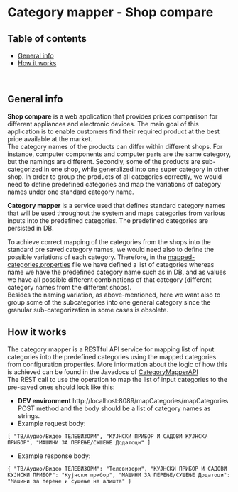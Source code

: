 # Category mapper - Shop compare

Table of contents
---
- [General info](#general-info)
- [How it works](#how-it-works)
<br/>

General info
---
**Shop compare** is a web application that provides prices comparison for different appliances and electronic
devices. The main goal of this application is to enable customers find their required product at the best price available at the
market. <br/>
The category names of the products can differ within different shops. For instance, computer components and computer parts
are the same category, but the namings are different. Secondly, some of the products are sub-categorized in one shop, while generalized into 
one super category in other shop. In order to group the products of all categories correctly, we would need to define predefined categories
and map the variations of category names under one standard category name.

**Category mapper** is a service used that defines standard category names that will be used throughout the system and maps
categories from various inputs into the predefined categories. The predefined categories are persisted in DB.

To achieve correct mapping of the categories from the shops into the standard pre saved category names, we would need also to define
the possible variations of each category. Therefore, in the [mapped-categories.properties](category-mapper-api/src/main/resources/mappedcategories.properties) file we have defined a list of
categories whereas name we have the predefined category name such as in DB, and as values we have all possible different combinations
of that category (different category names from the different shops). <br/>
Besides the naming variation, as above-mentioned, here we want also to group some of the subcategories into one general category
since the granular sub-categorization in some cases is obsolete.

How it works
---
The category mapper is a RESTful API service for mapping list of input categories into the predefined categories using the
mapped categories from configuration properties. More information about the logic of how this is achieved can be found in the 
Javadocs of [CategoryMapperAPI](category-mapper-api/src/main/java/com/shopcompare/categorymapper/controller/CategoryMapperAPI.java)<br/>
The REST call to use the operation to map the list of input categories to the pre-saved ones should look like this: 
- **DEV environment** http://localhost:8089/mapCategories/mapCategories POST method and the body should be a list of category names as strings.
- Example request body: 

`[
  "ТВ/Аудио/Видео ТЕЛЕВИЗОРИ",
  "КУЈНСКИ ПРИБОР И САДОВИ КУЈНСКИ ПРИБОР",
  "МАШИНИ ЗА ПЕРЕЊЕ/СУШЕЊЕ Додатоци"
  ]`

- Example response body:

`{
  "ТВ/Аудио/Видео ТЕЛЕВИЗОРИ": "Телевизори",
  "КУЈНСКИ ПРИБОР И САДОВИ КУЈНСКИ ПРИБОР": "Кујнски прибор",
  "МАШИНИ ЗА ПЕРЕЊЕ/СУШЕЊЕ Додатоци": "Машини за перење и сушење на алишта"
  }`

